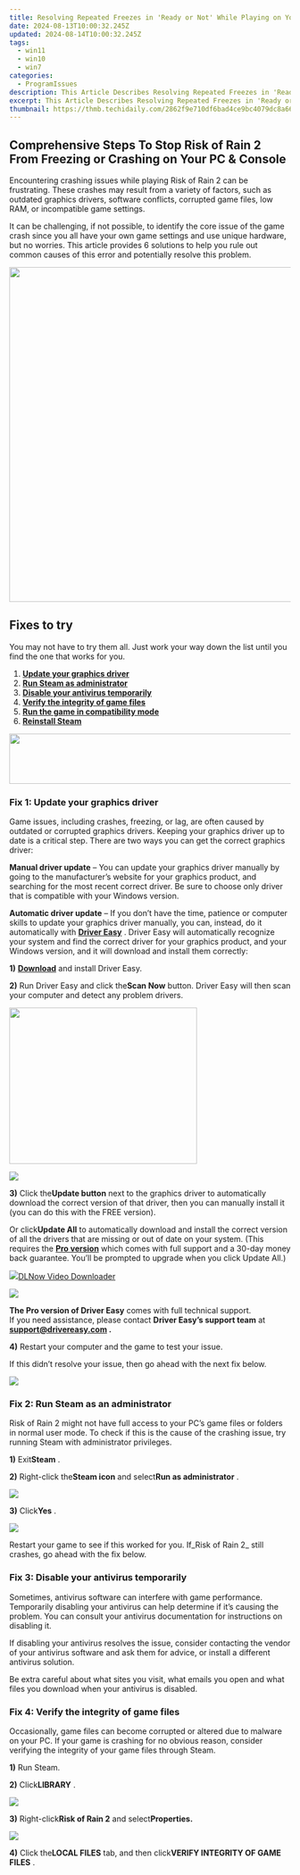 ```yaml
---
title: Resolving Repeated Freezes in 'Ready or Not' While Playing on Your PC
date: 2024-08-13T10:00:32.245Z
updated: 2024-08-14T10:00:32.245Z
tags:
  - win11
  - win10
  - win7
categories:
  - ProgramIssues
description: This Article Describes Resolving Repeated Freezes in 'Ready or Not' While Playing on Your PC
excerpt: This Article Describes Resolving Repeated Freezes in 'Ready or Not' While Playing on Your PC
thumbnail: https://thmb.techidaily.com/2862f9e710df6bad4ce9bc4079dc8a66e33ae9d0bd1d0ef6275f60c014f1ce3f.jpg
---
```


## Comprehensive Steps To Stop Risk of Rain 2 From Freezing or Crashing on Your PC & Console

Encountering crashing issues while playing Risk of Rain 2 can be frustrating. These crashes may result from a variety of factors, such as outdated graphics drivers, software conflicts, corrupted game files, low RAM, or incompatible game settings.

 It can be challenging, if not possible, to identify the core issue of the game crash since you all have your own game settings and use unique hardware, but no worries. This article provides 6 solutions to help you rule out common causes of this error and potentially resolve this problem.

<!-- affiliate ads begin -->
<a href="https://appsumo.8odi.net/c/5597632/2075475/7443" target="_top" id="2075475"><img src="//a.impactradius-go.com/display-ad/7443-2075475" border="0" alt="" width="1200" height="600"/></a><img height="0" width="0" src="https://appsumo.8odi.net/i/5597632/2075475/7443" style="position:absolute;visibility:hidden;" border="0" />
<!-- affiliate ads end -->
## Fixes to try

 You may not have to try them all. Just work your way down the list until you find the one that works for you.

1. **[Update your graphics driver](https://tools.techidaily.com/drivereasy/download/)**
2. **[Run Steam as administrator](https://tools.techidaily.com/drivereasy/download/)**
3. **[Disable your antivirus temporarily](https://tools.techidaily.com/drivereasy/download/)**
4. **[Verify the integrity of game files](https://tools.techidaily.com/drivereasy/download/)**
5. **[Run the game in compatibility mode](https://tools.techidaily.com/drivereasy/download/)**
6. **[Reinstall Steam](https://tools.techidaily.com/drivereasy/download/)**

<!-- affiliate ads begin -->
<a href="https://mindmanager.sjv.io/c/5597632/1787667/20231" target="_top" id="1787667"><img src="//a.impactradius-go.com/display-ad/20231-1787667" border="0" alt="" width="728" height="90"/></a><img height="0" width="0" src="https://imp.pxf.io/i/5597632/1787667/20231" style="position:absolute;visibility:hidden;" border="0" />
<!-- affiliate ads end -->
### Fix 1: Update your graphics driver

 Game issues, including crashes, freezing, or lag, are often caused by outdated or corrupted graphics drivers. Keeping your graphics driver up to date is a critical step. There are two ways you can get the correct graphics driver:

**Manual driver update** – You can update your graphics driver manually by going to the manufacturer’s website for your graphics product, and searching for the most recent correct driver. Be sure to choose only driver that is compatible with your Windows version.

**Automatic driver update** – If you don’t have the time, patience or computer skills to update your graphics driver manually, you can, instead, do it automatically with **[Driver Easy](https://tools.techidaily.com/drivereasy/download/)**  . Driver Easy will automatically recognize your system and find the correct driver for your graphics product, and your Windows version, and it will download and install them correctly:

**1)** [**Download**](https://tools.techidaily.com/drivereasy/download/) and install Driver Easy.

**2)** Run Driver Easy and click the**Scan Now** button. Driver Easy will then scan your computer and detect any problem drivers.

<!-- affiliate ads begin -->
<a href="https://getlyla.pxf.io/c/5597632/1455723/15391" target="_top" id="1455723"><img src="//a.impactradius-go.com/display-ad/15391-1455723" border="0" alt="" width="336" height="280"/></a><img height="0" width="0" src="https://imp.pxf.io/i/5597632/1455723/15391" style="position:absolute;visibility:hidden;" border="0" />
<!-- affiliate ads end -->
![](https://images.drivereasy.com/wp-content/uploads/2019/10/scan-2.jpg)

**3)** Click the**Update button** next to the graphics driver to automatically download the correct version of that driver, then you can manually install it (you can do this with the FREE version).

 Or click**Update All** to automatically download and install the correct version of all the drivers that are missing or out of date on your system. (This requires the **[Pro version](https://tools.techidaily.com/drivereasy/download/)** [](https://tools.techidaily.com/drivereasy/download/) which comes with full support and a 30-day money back guarantee. You’ll be prompted to upgrade when you click Update All.)

<!-- affiliate ads begin -->
<a href="https://secure.2checkout.com/order/checkout.php?PRODS=4712430&QTY=1&AFFILIATE=108875&CART=1"><img src="https://secure.avangate.com/images/merchant/c404a5adbf90e09631678b13b05d9d7a/products/dlnow_256.png" border="0">DLNow Video Downloader</a>
<!-- affiliate ads end -->
![](https://images.drivereasy.com/wp-content/uploads/2019/10/2019-10-28_14-56-17-1.jpg)

**The Pro version of Driver Easy** comes with full technical support.  
 If you need assistance, please contact **Driver Easy’s support team** at **[support@drivereasy.com](https://tools.techidaily.com/drivereasy/download/) .**

**4)** Restart your computer and the game to test your issue.

 If this didn’t resolve your issue, then go ahead with the next fix below.

<!-- affiliate ads begin -->
<a href="https://store.massmailsoftware.com/order/checkout.php?PRODS=1095219&QTY=1&AFFILIATE=108875&CART=1"><img src="https://secure.avangate.com/images/merchant/dc87c13749315c7217cdc4ac692e704c/banera_for_partners-20_%281%29.jpg" border="0"></a>
<!-- affiliate ads end -->
### Fix 2: Run Steam as an administrator

 Risk of Rain 2 might not have full access to your PC’s game files or folders in normal user mode. To check if this is the cause of the crashing issue, try running Steam with administrator privileges.

**1)** Exit**Steam** .

**2)** Right-click the**Steam icon** and select**Run as administrator** .

![](https://images.drivereasy.com/wp-content/uploads/2019/10/2019-10-28_16-24-59.jpg)

**3)** Click**Yes** .

![](https://images.drivereasy.com/wp-content/uploads/2019/10/2019-10-28_16-25-07.jpg)

 Restart your game to see if this worked for you. If_Risk of Rain 2_ still crashes, go ahead with the fix below.

### Fix 3: Disable your antivirus temporarily

 Sometimes, antivirus software can interfere with game performance. Temporarily disabling your antivirus can help determine if it’s causing the problem. You can consult your antivirus documentation for instructions on disabling it.

 If disabling your antivirus resolves the issue, consider contacting the vendor of your antivirus software and ask them for advice, or install a different antivirus solution.

 Be extra careful about what sites you visit, what emails you open and what files you download when your antivirus is disabled.

### Fix 4: Verify the integrity of game files

 Occasionally, game files can become corrupted or altered due to malware on your PC. If your game is crashing for no obvious reason, consider verifying the integrity of your game files through Steam.

**1)** Run Steam.

**2)** Click**LIBRARY** .

![](https://images.drivereasy.com/wp-content/uploads/2019/10/2019-10-28_16-35-42.jpg)

**3)** Right-click**Risk of Rain 2** and select**Properties.**

![](https://images.drivereasy.com/wp-content/uploads/2019/10/2019-10-28_16-36-01.jpg)

**4)** Click the**LOCAL FILES** tab, and then click**VERIFY INTEGRITY OF GAME FILES** .

<!-- affiliate ads begin -->
<span id="1793213">
					<video width="1080" height="1620" style="cursor:pointer"
           poster="//a.impactradius-go.com/display-clicktoplayimage/1793213.jpeg"
           onclick="if(!this.playClicked){this.play();this.setAttribute('controls',true);this.playClicked=true;}">
	   <source src="//a.impactradius-go.com/display-ad/19135-1793213">
	   <img src="//a.impactradius-go.com/display-clicktoplayimage/1793213.jpeg" style="border: none; height: 100%; width: 100%; object-fit: contain">
	</video>
	<div style="width:1080px;text-align:center"><a href="javascript:window.open(decodeURIComponent('https%3A%2F%2Ftinyland.pxf.io%2Fc%2F5597632%2F1793213%2F19135'), '_blank');void(0);">Click here</a></div>
</span>
<img height="0" width="0" src="https://imp.pxf.io/i/5597632/1793213/19135" style="position:absolute;visibility:hidden;" border="0" />
<!-- affiliate ads end -->
![](https://images.drivereasy.com/wp-content/uploads/2019/10/2019-10-28_16-36-19.jpg)

 Steam will replace corrupted game files automatically if it detects any. Relaunch your game to see if it works correctly now. If not, try the next fix.

### Fix 5: Run your game in compatibility mode

 Incompatibility with Windows updates can lead to game crashes. If you experience crashes after updating Windows, try running Risk of Rain 2 in compatibility mode:

 This fix only applies to Windows 10 or 8 users. If you’re on Windows 7, skip this fix and try **[Fix 6](https://tools.techidaily.com/drivereasy/download/)**  , below.

**1)** Right-click the **Risk of Rain 2 icon** , then select **Properties** .

![](https://images.drivereasy.com/wp-content/uploads/2019/10/2019-10-28_16-38-49.jpg)

**2)**  Click the **Compatibility**  tab. Then check the box next to **Run this program in compatibility mode for** .

<!-- affiliate ads begin -->
<a href="https://store.movavi.com/affiliate.php?ACCOUNT=MOVAVI&AFFILIATE=108875&PATH=https%3A%2F%2Fwww.movavi.com%3FAFFILIATE%3D108875%26RESOURCE%3DBanner%2B728x90"><img src="https://mcusercontent.com/0885a03ded3d480dca9287f12/images/2e76fe6a-3010-1b37-7846-f34ff9c6b4ca.png" border="0"></a>
<!-- affiliate ads end -->
![](https://images.drivereasy.com/wp-content/uploads/2019/10/2019-10-28_16-38-55.jpg)

**3)**  Click the list box below to select **Windows 7** , then click **Apply**  \> **OK** .

<!-- affiliate ads begin -->
<a href="https://godlikehost.sjv.io/c/5597632/1920047/21774" target="_top" id="1920047"><img src="//a.impactradius-go.com/display-ad/21774-1920047" border="0" alt="" width="300" height="250"/></a><img height="0" width="0" src="https://imp.pxf.io/i/5597632/1920047/21774" style="position:absolute;visibility:hidden;" border="0" />
<!-- affiliate ads end -->
![](https://images.drivereasy.com/wp-content/uploads/2019/10/2019-10-28_16-39-05.jpg)

**4)**  Relaunch your game to check if your issue has been resolved.

If your problem still exists, go ahead with the fix below.

### Fix 6: Reinstall Steam

 Uninstalling and reinstalling Steam will remove and replace the files that run the game. If none of the fixes worked for you, reinstalling Steam and the game is very likely the solution to your problem. Here is how to do it:

**1)** Right-click the**Steam icon** and select**Open file location** .

<!-- affiliate ads begin -->
<a href="https://secure.2checkout.com/order/checkout.php?PRODS=4600114&QTY=1&AFFILIATE=108875&CART=1"><img src="https://www.epubor.com/images/drm-removal-feature2.png" border="0">Any DRM Removal for Mac： Remove DRM from Adobe, Kindle, Sony eReader, Kobo, etc, read your ebooks anywhere.</a>
<!-- affiliate ads end -->
![](https://images.drivereasy.com/wp-content/uploads/2019/10/2019-10-28_16-45-46.jpg)

**2)** Right-click the**steamapps** folder and select**Copy** . Then, place the copy in another location to back it up.

<!-- affiliate ads begin -->
<a href="https://vapordna.pxf.io/c/5597632/1496243/17238" target="_top" id="1496243"><img src="//a.impactradius-go.com/display-ad/17238-1496243" border="0" alt="" width="1000" height="1221"/></a><img height="0" width="0" src="https://imp.pxf.io/i/5597632/1496243/17238" style="position:absolute;visibility:hidden;" border="0" />
<!-- affiliate ads end -->
![](https://images.drivereasy.com/wp-content/uploads/2019/10/2019-10-28_16-48-00.jpg)

**3)** On your keyboard, press the**Windows logo** key and type**control** . Then, click**Control Panel** .

![](https://images.drivereasy.com/wp-content/uploads/2019/10/2019-10-28_12-32-41-1.jpg)

**4)** Under**View by** , select**Category.** Then, select**Uninstall a program** .

![](https://images.drivereasy.com/wp-content/uploads/2019/10/2019-10-28_16-53-36.jpg)

**5)** Right-click**Steam** , and then click**Uninstall** .

![](https://images.drivereasy.com/wp-content/uploads/2019/10/2019-10-28_16-52-47.jpg)

**6)** **[Download](https://store.steampowered.com/about/)**  and install Steam.

**7)** Right-click the**Steam icon** and select**Open file location** .

![](https://images.drivereasy.com/wp-content/uploads/2019/10/2019-10-28_16-45-46-1.jpg)

**8)** Move the backup**steamapps** folder you created before to your current directory location.

<!-- affiliate ads begin -->
<a href="https://electronicx.pxf.io/c/5597632/1872456/14483" target="_top" id="1872456"><img src="//a.impactradius-go.com/display-ad/14483-1872456" border="0" alt="" width="500" height="375"/></a><img height="0" width="0" src="https://imp.pxf.io/i/5597632/1872456/14483" style="position:absolute;visibility:hidden;" border="0" />
<!-- affiliate ads end -->
![](https://images.drivereasy.com/wp-content/uploads/2019/10/2019-10-28_16-55-00.jpg)

 After these steps, your game should run without crashing. If you have any questions or suggestions, please feel free to leave a comment below.

* [games](https://tools.techidaily.com/drivereasy/download/)
* [Steam](https://tools.techidaily.com/drivereasy/download/)
* [Windows 10](https://tools.techidaily.com/drivereasy/download/)
* [Windows 7](https://tools.techidaily.com/drivereasy/download/)
* [Windows 8](https://tools.techidaily.com/drivereasy/download/)

<ins class="adsbygoogle"
     style="display:block"
     data-ad-format="autorelaxed"
     data-ad-client="ca-pub-7571918770474297"
     data-ad-slot="1223367746"></ins>



<ins class="adsbygoogle"
     style="display:block"
     data-ad-client="ca-pub-7571918770474297"
     data-ad-slot="8358498916"
     data-ad-format="auto"
     data-full-width-responsive="true"></ins>

<span class="atpl-alsoreadstyle">Also read:</span>
<div><ul>
<li><a href="https://youtube-tips.techidaily.com/024-approved-guidelines-to-frame-your-youtube-creation-flow/"><u>[New] 2024 Approved  Guidelines to Frame Your YouTube Creation Flow</u></a></li>
<li><a href="https://facebook-video-recording.techidaily.com/new-crafting-effective-in-stream-ad-campaigns-on-facebook-a-comprehensive-guide/"><u>[New] Crafting Effective In-Stream Ad Campaigns on Facebook  A Comprehensive Guide</u></a></li>
<li><a href="https://instagram-videos.techidaily.com/new-in-2024-unlocking-the-power-of-visual-storytelling-on-instagram/"><u>[New] In 2024, Unlocking the Power of Visual Storytelling on Instagram</u></a></li>
<li><a href="https://visual-screen-recording.techidaily.com/new-in-2024-visual-voyage-documenting-desktop-views-on-winos/"><u>[New] In 2024, Visual Voyage  Documenting Desktop Views on WinOS</u></a></li>
<li><a href="https://extra-support.techidaily.com/new-navigating-open-source-video-software-for-all-users/"><u>[New] Navigating Open Source Video Software for All Users</u></a></li>
<li><a href="https://facebook-video-recording.techidaily.com/new-the-roadmap-for-success-mastering-the-art-of-fb-reel-production/"><u>[New] The Roadmap for Success  Mastering the Art of FB Reel Production</u></a></li>
<li><a href="https://fox-boxes.techidaily.com/new-tracing-the-evolutionary-path-of-windows-movie-maker-for-2024/"><u>[New] Tracing the Evolutionary Path of Windows Movie Maker for 2024</u></a></li>
<li><a href="https://youtube-videos.techidaily.com/2024-approved-core-principles-youtubes-social-contract/"><u>2024 Approved  Core Principles  YouTube's Social Contract</u></a></li>
<li><a href="https://extra-guidance.techidaily.com/2024-approved-join-the-meme-revolution-expert-tips-for-the-metaverse/"><u>2024 Approved  Join the Meme Revolution  Expert Tips for the Metaverse</u></a></li>
<li><a href="https://android-location-track.techidaily.com/3-ways-to-track-lava-blaze-pro-5g-without-them-knowing-drfone-by-drfone-virtual-android/"><u>3 Ways to Track Lava Blaze Pro 5G without Them Knowing | Dr.fone</u></a></li>
<li><a href="https://win-able.techidaily.com/battle-your-way-through-wwe-2k22-on-pc-overcoming-stubborn-crashing-problems-effectively/"><u>Battle Your Way Through WWE 2K22 on PC: Overcoming Stubborn Crashing Problems Effectively</u></a></li>
<li><a href="https://win-able.techidaily.com/cyberpunk-2077-graphics-card-not-functioning-in-windows-(-)-solutions-and-tips/"><u>Cyberpunk 2077 Graphics Card Not Functioning in Windows <->: Solutions and Tips</u></a></li>
<li><a href="https://win-able.techidaily.com/fixing-the-issue-re-established-link-to-world-of-warcraft-online-services/"><u>Fixing the Issue: Re-Established Link to World of Warcraft Online Services</u></a></li>
<li><a href="https://win-able.techidaily.com/fixing-the-mystery-unraveling-apex-legends-error-code-23/"><u>Fixing the Mystery: Unraveling Apex Legends' Error Code 23</u></a></li>
<li><a href="https://techidaily.com/how-do-i-reset-my-xiaomi-redmi-note-12-pro-4g-phone-without-technical-knowledge-drfone-by-drfone-reset-android-reset-android/"><u>How do I reset my Xiaomi Redmi Note 12 Pro 4G Phone without technical knowledge? | Dr.fone</u></a></li>
<li><a href="https://blog-min.techidaily.com/how-to-restore-missing-music-files-from-honor-play-7t-by-fonelab-android-recover-music/"><u>How To  Restore Missing Music Files from Honor Play 7T</u></a></li>
<li><a href="https://win-able.techidaily.com/how-to-overcome-cannot-log-onto-user-error-in-counter-strike-global-offensive/"><u>How to Overcome 'Cannot Log Onto User' Error in Counter-Strike Global Offensive</u></a></li>
<li><a href="https://techidaily.com/how-to-transfer-whatsapp-from-apple-iphone-14-pro-max-to-androidios-drfone-by-drfone-transfer-whatsapp-from-ios-transfer-whatsapp-from-ios/"><u>How To Transfer WhatsApp From Apple iPhone 14 Pro Max to Android/iOS? | Dr.fone</u></a></li>
<li><a href="https://screen-mirror.techidaily.com/in-2024-3-facts-you-need-to-know-about-screen-mirroring-poco-c50-drfone-by-drfone-android/"><u>In 2024, 3 Facts You Need to Know about Screen Mirroring Poco C50 | Dr.fone</u></a></li>
<li><a href="https://android-frp.techidaily.com/in-2024-a-step-by-step-guide-on-using-adb-and-fastboot-to-remove-frp-lock-on-your-sony-by-drfone-android/"><u>In 2024, A Step-by-Step Guide on Using ADB and Fastboot to Remove FRP Lock on your Sony</u></a></li>
<li><a href="https://android-unlock.techidaily.com/in-2024-pattern-locks-are-unsafe-secure-your-vivo-v29-pro-phone-now-with-these-tips-by-drfone-android/"><u>In 2024, Pattern Locks Are Unsafe Secure Your Vivo V29 Pro Phone Now with These Tips</u></a></li>
<li><a href="https://some-guidance.techidaily.com/in-2024-upside-down-visuals-investigating-insta-video-anomalies/"><u>In 2024, Upside Down Visuals  Investigating Insta Video Anomalies</u></a></li>
<li><a href="https://win-able.techidaily.com/instant-fixes-for-your-division-2-crash-woes-a-step-by-step-guide/"><u>Instant Fixes for Your Division 2 Crash Woes - A Step-by-Step Guide!</u></a></li>
<li><a href="https://win-able.techidaily.com/mastering-stability-how-to-eliminate-deathloop-from-crashing-on-your-computer-effortless-fixes/"><u>Mastering Stability: How To Eliminate Deathloop From Crashing on Your Computer [Effortless Fixes]</u></a></li>
<li><a href="https://win-able.techidaily.com/obs-recording-malfunction-heres-how-you-can-fix-it-now/"><u>OBS Recording Malfunction? Here's How You Can Fix It Now</u></a></li>
<li><a href="https://win-able.techidaily.com/online-sign-in-portal-restored-access-regained/"><u>Online Sign-In Portal Restored: Access Regained</u></a></li>
<li><a href="https://win-able.techidaily.com/pc-gaming-woes-resolved-dealing-with-ongoing-rogue-company-malfunctions/"><u>PC Gaming Woes Resolved: Dealing with Ongoing Rogue Company Malfunctions</u></a></li>
<li><a href="https://win-able.techidaily.com/quick-fixes-for-when-your-epic-games-launcher-wont-open/"><u>Quick Fixes for When Your Epic Games Launcher Won't Open</u></a></li>
<li><a href="https://win-able.techidaily.com/resident-evil-village-troubleshooting-steps-for-seamless-pc-gaming-experience/"><u>Resident Evil Village - Troubleshooting Steps for Seamless PC Gaming Experience</u></a></li>
<li><a href="https://win-able.techidaily.com/resolved-how-to-fix-excessive-cpu-consumption-in-google-chrome/"><u>Resolved: How to Fix Excessive CPU Consumption in Google Chrome</u></a></li>
<li><a href="https://win-able.techidaily.com/resolving-frame-drops-and-lag-in-cyberpunk-2077-a-comprehensive-guide/"><u>Resolving Frame Drops and Lag in Cyberpunk 2077: A Comprehensive Guide</u></a></li>
<li><a href="https://win-able.techidaily.com/resolving-hp-monitor-malfunctions-a-complete-walkthrough/"><u>Resolving HP Monitor Malfunctions: A Complete Walkthrough</u></a></li>
<li><a href="https://win-able.techidaily.com/resolving-the-hitch-expert-tips-for-a-functioning-rockstar-games-launcher-updated-advice/"><u>Resolving the Hitch: Expert Tips for a Functioning Rockstar Games Launcher - Updated Advice</u></a></li>
<li><a href="https://win-able.techidaily.com/reviving-soundscape-solutions-for-restoring-audio-in-fallout-4-on-your-computer/"><u>Reviving Soundscape: Solutions for Restoring Audio in Fallout 4 on Your Computer</u></a></li>
<li><a href="https://win-able.techidaily.com/solving-startup-errors-get-modern-warfare-running-on-your-pc/"><u>Solving Startup Errors: Get 'Modern Warfare' Running on Your PC</u></a></li>
<li><a href="https://win-able.techidaily.com/1722997988597-star-wars-jedi-fallen-order-not-running-smoothly-on-your-computer-fixes-inside/"><u>Star Wars Jedi: Fallen Order Not Running Smoothly on Your Computer? Fixes Inside!</u></a></li>
<li><a href="https://eaxpv-info.techidaily.com/the-ultimate-guide-to-making-money-on-youtube-average-required-views-for-2024/"><u>The Ultimate Guide to Making Money on YouTube  Average Required Views for 2024</u></a></li>
<li><a href="https://win-able.techidaily.com/top-strategies-for-a-smooth-call-of-duty-warzone-experience/"><u>Top Strategies for a Smooth Call of Duty Warzone Experience</u></a></li>
<li><a href="https://win-able.techidaily.com/troubleshooting-lag-in-naraka-bladepoint-effective-solutions/"><u>Troubleshooting Lag in Naraka Bladepoint: Effective Solutions</u></a></li>
<li><a href="https://win-able.techidaily.com/ultimate-guide-to-fixing-unable-to-join-a-party-in-fortnite-error-code-84/"><u>Ultimate Guide to Fixing 'Unable to Join a Party' In Fortnite (Error Code 84)</u></a></li>
<li><a href="https://buynow-marvelous.techidaily.com/why-choose-m3-macbook-air-over-budget-alternatives/"><u>Why Choose M3 MacBook Air Over Budget Alternatives</u></a></li>
<li><a href="https://win-able.techidaily.com/why-didnt-elden-ring-launch-the-answer-and-clarification/"><u>Why Didn't Elden Ring Launch? The Answer and Clarification</u></a></li>
</ul></div>
